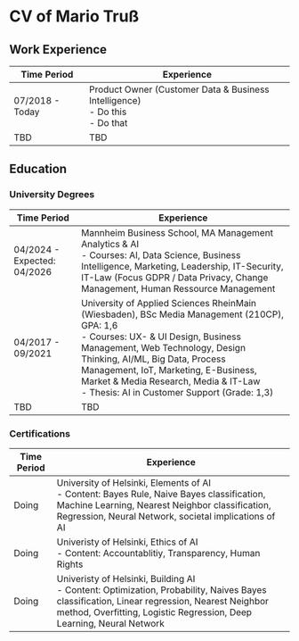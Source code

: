 # CV of Mario Truß

## Work Experience
| Time Period | Experience  |
| ----------- | ----------- |
| 07/2018 - Today | Product Owner (Customer Data & Business Intelligence) <br> - Do this <br> - Do that|
| TBD   | TBD        |


## Education
### University Degrees
| Time Period | Experience  |
| ----------- | ----------- |
| 04/2024 - Expected: 04/2026 | Mannheim Business School, MA Management Analytics & AI <br> - Courses: AI, Data Science, Business Intelligence, Marketing, Leadership, IT-Security, IT-Law (Focus GDPR / Data Privacy, Change Management, Human Ressource Management|
| 04/2017 - 09/2021 | University of Applied Sciences RheinMain (Wiesbaden), BSc Media Management (210CP), GPA: 1,6 <br> - Courses: UX- & UI Design, Business Management, Web Technology, Design Thinking, AI/ML, Big Data,  Process Management, IoT, Marketing, E-Business, Market & Media Research, Media & IT-Law <br> - Thesis: AI in Customer Support (Grade: 1,3)
| TBD   | TBD        |

### Certifications
| Time Period | Experience  |
| ----------- | ----------- |
| Doing | University of Helsinki, Elements of AI <br> - Content: Bayes Rule, Naive Bayes classification, Machine Learning, Nearest Neighbor classification, Regression, Neural Network, societal implications of AI|
| Doing | Univeristy of Helsinki, Ethics of AI <br> - Content: Accountablitiy, Transparency, Human Rights |
| Doing | Univeristy of Helsinki, Building AI <br> - Content: Optimization, Probability, Naives Bayes classification, Linear regression, Nearest Neighbor method, Overfitting, Logistic Regression, Deep Learning, Neural Network |
